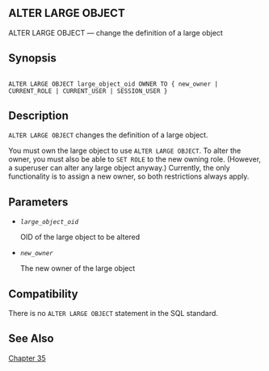 ## ALTER LARGE OBJECT

ALTER LARGE OBJECT — change the definition of a large object

## Synopsis

```

ALTER LARGE OBJECT large_object_oid OWNER TO { new_owner | CURRENT_ROLE | CURRENT_USER | SESSION_USER }
```

## Description

`ALTER LARGE OBJECT` changes the definition of a large object.

You must own the large object to use `ALTER LARGE OBJECT`. To alter the owner, you must also be able to `SET ROLE` to the new owning role. (However, a superuser can alter any large object anyway.) Currently, the only functionality is to assign a new owner, so both restrictions always apply.

## Parameters

* *`large_object_oid`*

    OID of the large object to be altered

* *`new_owner`*

    The new owner of the large object

## Compatibility

There is no `ALTER LARGE OBJECT` statement in the SQL standard.

## See Also

[Chapter 35](largeobjects "Chapter 35. Large Objects")